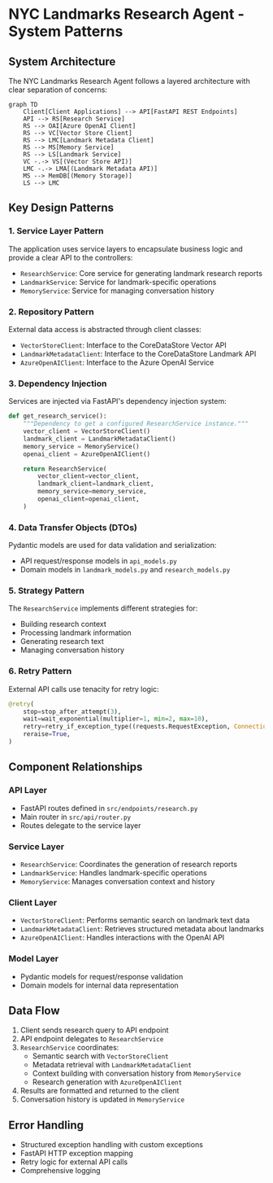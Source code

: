# NYC Landmarks Research Agent - System Patterns

## System Architecture

The NYC Landmarks Research Agent follows a layered architecture with clear separation of concerns:

```mermaid
graph TD
    Client[Client Applications] --> API[FastAPI REST Endpoints]
    API --> RS[Research Service]
    RS --> OAI[Azure OpenAI Client]
    RS --> VC[Vector Store Client]
    RS --> LMC[Landmark Metadata Client]
    RS --> MS[Memory Service]
    RS --> LS[Landmark Service]
    VC -.-> VS[(Vector Store API)]
    LMC -.-> LMA[(Landmark Metadata API)]
    MS --> MemDB[(Memory Storage)]
    LS --> LMC
```

## Key Design Patterns

### 1. Service Layer Pattern
The application uses service layers to encapsulate business logic and provide a clear API to the controllers:
- `ResearchService`: Core service for generating landmark research reports
- `LandmarkService`: Service for landmark-specific operations
- `MemoryService`: Service for managing conversation history

### 2. Repository Pattern
External data access is abstracted through client classes:
- `VectorStoreClient`: Interface to the CoreDataStore Vector API
- `LandmarkMetadataClient`: Interface to the CoreDataStore Landmark API
- `AzureOpenAIClient`: Interface to the Azure OpenAI Service

### 3. Dependency Injection
Services are injected via FastAPI's dependency injection system:
```python
def get_research_service():
    """Dependency to get a configured ResearchService instance."""
    vector_client = VectorStoreClient()
    landmark_client = LandmarkMetadataClient()
    memory_service = MemoryService()
    openai_client = AzureOpenAIClient()

    return ResearchService(
        vector_client=vector_client,
        landmark_client=landmark_client,
        memory_service=memory_service,
        openai_client=openai_client,
    )
```

### 4. Data Transfer Objects (DTOs)
Pydantic models are used for data validation and serialization:
- API request/response models in `api_models.py`
- Domain models in `landmark_models.py` and `research_models.py`

### 5. Strategy Pattern
The `ResearchService` implements different strategies for:
- Building research context
- Processing landmark information
- Generating research text
- Managing conversation history

### 6. Retry Pattern
External API calls use tenacity for retry logic:
```python
@retry(
    stop=stop_after_attempt(3),
    wait=wait_exponential(multiplier=1, min=2, max=10),
    retry=retry_if_exception_type((requests.RequestException, ConnectionError)),
    reraise=True,
)
```

## Component Relationships

### API Layer
- FastAPI routes defined in `src/endpoints/research.py`
- Main router in `src/api/router.py`
- Routes delegate to the service layer

### Service Layer
- `ResearchService`: Coordinates the generation of research reports
- `LandmarkService`: Handles landmark-specific operations
- `MemoryService`: Manages conversation context and history

### Client Layer
- `VectorStoreClient`: Performs semantic search on landmark text data
- `LandmarkMetadataClient`: Retrieves structured metadata about landmarks
- `AzureOpenAIClient`: Handles interactions with the OpenAI API

### Model Layer
- Pydantic models for request/response validation
- Domain models for internal data representation

## Data Flow

1. Client sends research query to API endpoint
2. API endpoint delegates to `ResearchService`
3. `ResearchService` coordinates:
   - Semantic search with `VectorStoreClient`
   - Metadata retrieval with `LandmarkMetadataClient`
   - Context building with conversation history from `MemoryService`
   - Research generation with `AzureOpenAIClient`
4. Results are formatted and returned to the client
5. Conversation history is updated in `MemoryService`

## Error Handling

- Structured exception handling with custom exceptions
- FastAPI HTTP exception mapping
- Retry logic for external API calls
- Comprehensive logging
